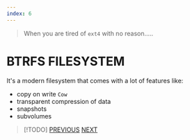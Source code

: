```yaml
---
index: 6
---
```

> When you are tired of `ext4` with no reason.....
# BTRFS FILESYSTEM

It's a modern filesystem that comes with a lot of features like:

- copy on write `Cow`
- transparent compression of data
- snapshots
- subvolumes

>[!TODO]
[PREVIOUS](pages/bash_automation/SNMP_V3_QUERY.md) [NEXT](pages/bash_automation/MAN_CONFIGURATION.md)
